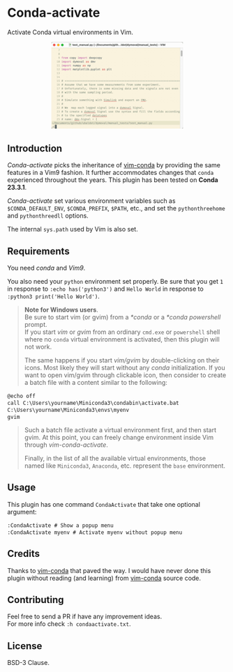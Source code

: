 # Conda-activate
Activate Conda virtual environments in Vim.

<p align="center">
<img src="/Conda.gif" width="60%" height="60%">
</p>

## Introduction
*Conda-activate* picks the inheritance of
[vim-conda](https://github.com/cjrh/vim-conda) by providing the same features
in a Vim9 fashion.  It further accommodates changes that `conda` experienced
throughout the years.
This plugin has been tested on **Conda 23.3.1**.

*Conda-activate* set various environment variables such as `$CONDA_DEFAULT_ENV`,
 `$CONDA_PREFIX`, `$PATH`, etc., and set the
`pythonthreehome` and `pythonthreedll` options.

The internal `sys.path` used by Vim is also set.


## Requirements
You need *conda* and *Vim9*.<br>

You also need  your `python` environment set properly.
Be sure that you get `1` in response to  `:echo has('python3')` and
 `Hello World` in response to `:python3 print('Hello World')`.

<!-- If it won't happen, then you have to set the `pythonthreedll` and -->
<!-- `pythonthreehome` options in Vim. -->
<!-- See `:h pythonthreedll` and `:h pythonthreehome`.<br><br> -->


>**Note for Windows users**.<br>
>Be sure to start vim (or gvim) from a *\*conda* or a *\*conda powershell*
>prompt.<br>
>If you start *vim* or *gvim* from an ordinary
>`cmd.exe` or `powershell` shell where no `conda` virtual
>environment is activated, then this plugin will not work.
>
>The same happens if you start *vim/gvim* by double-clicking on their icons.
>Most likely they will start without any *conda* initialization.
>If you want to open vim/gvim through clickable icon, then
>consider to create a batch file with a content similar to the following:
>
```
@echo off
call C:\Users\yourname\Miniconda3\condabin\activate.bat C:\Users\yourname\Miniconda3\envs\myenv
gvim
```
>
>Such a batch file activate a virtual environment first, and then
>start gvim. At this point, you can freely change environment inside Vim through
>*vim-conda-activate*.
>
>Finally, in the list of all the available virtual environments, those named
>like `Miniconda3`, `Anaconda`, etc. represent the `base` environment.


## Usage
This plugin has one command `CondaActivate` that take one optional argument:
```
:CondaActivate # Show a popup menu
:CondaActivate myenv # Activate myenv without popup menu
```

## Credits
Thanks to [vim-conda](https://github.com/cjrh/vim-conda) that paved the way.
I would have never done this plugin without reading (and learning)
from [vim-conda](https://github.com/cjrh/vim-conda) source code.


## Contributing
Feel free to send a PR if have any improvement ideas.<br>
For more info check `:h condaactivate.txt`.


## License
BSD-3 Clause.

